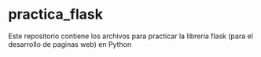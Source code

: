 # practica_flask
Este repositorio contiene los archivos para practicar la libreria flask (para el desarrollo de paginas web) en Python
